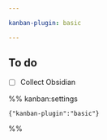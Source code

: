 ```yaml
---

kanban-plugin: basic

---
```


## To do

- [ ] Collect Obsidian




%% kanban:settings
```
{"kanban-plugin":"basic"}
```
%%
